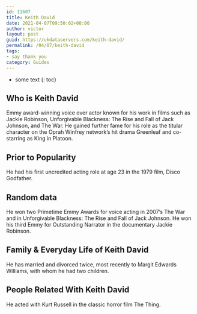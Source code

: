 ```yaml
---
id: 11607
title: Keith David
date: 2021-04-07T09:50:02+00:00
author: victor
layout: post
guid: https://ukdataservers.com/keith-david/
permalink: /04/07/keith-david
tags:
- say thank you
category: Guides
---
```


* some text
{: toc}


## Who is Keith David



Emmy award-winning voice over actor known for his work in films such as Jackie Robinson, Unforgivable Blackness: The Rise and Fall of Jack Johnson, and The War. He gained further fame for his role as the titular character on the Oprah Winfrey network&#8217;s hit drama Greenleaf and co-starring as King in Platoon. 

                
                
                
## Prior to Popularity



He had his first uncredited acting role at age 23 in the 1979 film, Disco Godfather.

                
                
                
## Random data



He won two Primetime Emmy Awards for voice acting in 2007&#8217;s The War and in Unforgivable Blackness: The Rise and Fall of Jack Johnson. He won his third Emmy for Outstanding Narrator in the documentary Jackie Robinson.

                
                
                
## Family & Everyday Life of Keith David



He has married and divorced twice, most recently to Margit Edwards Williams, with whom he had two children. 

                
                
                
## People Related With Keith David



He acted with Kurt Russell in the classic horror film The Thing.

                
              
            
          
          
          